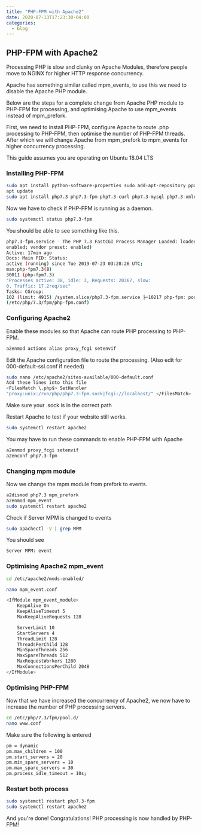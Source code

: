 ```yaml
---
title: "PHP-FPM with Apache2"
date: 2020-07-13T17:23:30-04:00
categories:
  - blog
---
```

## PHP-FPM with Apache2

Processing PHP is slow and clunky on Apache Modules, therefore people move to NGINX for higher HTTP response concurrency.

Apache has something similar called mpm_events, to use this we need to disable the Apache PHP module.

Below are the steps for a complete change from Apache PHP module to PHP-FPM for processing, and optimising Apache to use mpm_events instead of mpm_prefork.

First, we need to install PHP-FPM, configure Apache to route .php processing to PHP-FPM, then optimise the number of PHP-FPM threads. After which we will change Apache from mpm_prefork to mpm_events for higher concurrency processing.

This guide assumes you are operating on Ubuntu 18.04 LTS

### Installing PHP-FPM

```bash
sudo apt install python-software-properties sudo add-apt-repository ppa:ondrej/php
apt update
sudo apt install php7.3 php7.3-fpm php7.3-curl php7.3-mysql php7.3-xmlrpc php7.3-bcmath php7.3-mbstring php7.3-xml
```

Now we have to check if PHP-FPM is running as a daemon.

```bash
sudo systemctl status php7.3-fpm
```

You should be able to see something like this.

```bash
php7.3-fpm.service - The PHP 7.3 FastCGI Process Manager Loaded: loaded (/lib/systemd/system/php7.3-fpm.service;
enabled; vendor preset: enabled)
Active: 17min ago
Docs: Main PID: Status:
active (running) since Tue 2019-07-23 03:28:26 UTC;
man:php-fpm7.3(8)
30011 (php-fpm7.3)
"Processes active: 38, idle: 3, Requests: 20367, slow:
0, Traffic: 17.2req/sec"
Tasks: CGroup:
102 (limit: 4915) /system.slice/php7.3-fpm.service ├─10217 php-fpm: pool www ├─10277 php-fpm: pool www ├─10278 php-fpm: pool www └─30011 php-fpm: master process
(/etc/php/7.3/fpm/php-fpm.conf)
```

### Configuring Apache2

Enable these modules so that Apache can route PHP processing to PHP-FPM.

```bash
a2enmod actions alias proxy_fcgi setenvif
```

Edit the Apache configuration file to route the processing. (Also edit for 000-default-ssl.conf if needed)

```bash
sudo nano /etc/apache2/sites-available/000-default.conf
Add these lines into this file
<FilesMatch \.php$> SetHandler
"proxy:unix:/run/php/php7.3-fpm.sock|fcgi://localhost/" </FilesMatch>
```
Make sure your .sock is in the correct path

Restart Apache to test if your website still works.

```bash
sudo systemctl restart apache2
```

You may have to run these commands to enable PHP-FPM with Apache

```bash
a2enmod proxy_fcgi setenvif 
a2enconf php7.3-fpm
```

### Changing mpm module

Now we change the mpm module from prefork to events.

```bash
a2dismod php7.3 mpm_prefork 
a2enmod mpm_event
sudo systemctl restart apache2
```

Check if Server MPM is changed to events

```bash
sudo apachectl -V | grep MPM
```

You should see

```bash
Server MPM: event
```

### Optimising Apache2 mpm_event

```bash
cd /etc/apache2/mods-enabled/
```

```bash
nano mpm_event.conf
```

```bash
<IfModule mpm_event_module> 
    KeepAlive On
    KeepAliveTimeout 5 
    MaxKeepAliveRequests 128

    ServerLimit 10
    StartServers 4
    ThreadLimit 128 
    ThreadsPerChild 128 
    MinSpareThreads 256 
    MaxSpareThreads 512 
    MaxRequestWorkers 1280 
    MaxConnectionsPerChild 2048
</IfModule>
```

### Optimising PHP-FPM

Now that we have increased the concurrency of Apache2, we now have to increase the number of PHP processing servers.

```bash
cd /etc/php/7.3/fpm/pool.d/ 
nano ​www.conf
```

Make sure the following is entered

```bash
pm = dynamic
pm.max_children = 100 
pm.start_servers = 20 
pm.min_spare_servers = 10 
pm.max_spare_servers = 30 
pm.process_idle_timeout = 10s;
```

### Restart both process

```bash
sudo systemctl restart php7.3-fpm 
sudo systemctl restart apache2
```

And you're done! Congratulations! PHP processing is now handled by PHP-FPM!